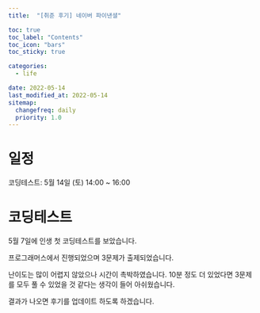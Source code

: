 ```yaml
---
title:  "[취준 후기] 네이버 파이낸셜"

toc: true
toc_label: "Contents"
toc_icon: "bars"
toc_sticky: true

categories:
  - life

date: 2022-05-14
last_modified_at: 2022-05-14
sitemap:
  changefreq: daily
  priority: 1.0
---
```


# 일정

코딩테스트: 5월 14일 (토) 14:00 ~ 16:00

# 코딩테스트

5월 7일에 인생 첫 코딩테스트를 보았습니다.

프로그래머스에서 진행되었으며 3문제가 출제되었습니다.

난이도는 많이 어렵지 않았으나 시간이 촉박하였습니다. 10분 정도 더 있었다면 3문제를 모두 풀 수 있었을 것 같다는 생각이 들어 아쉬웠습니다.



결과가 나오면 후기를 업데이트 하도록 하겠습니다.

